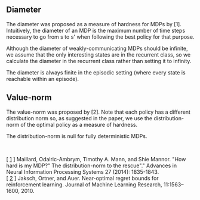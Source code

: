 ## Diameter
The diameter was proposed as a measure of hardness for MDPs by [1].
Intuitively, the diameter of an MDP is the maximum number of time steps necessary to go from s to s' when following
the best policy for that purpose.

Although the diameter of weakly-communicating MDPs should be infinite, we assume that the only interesting states are
in the recurrent class, so we calculate the diameter in the recurrent class rather than setting it to infinity.

The diameter is always finite in the episodic setting (where every state is reachable within an episode).

## Value-norm
The value-norm was proposed by [2].
Note that each policy has a different distribution norm so, as suggested in the paper, we use the distribution-norm
of the optimal policy as a measure of hardness.

The distribution-norm is null for fully deterministic MDPs.

<br>

[ [1](https://papers.nips.cc/paper/2014/file/2ab56412b1163ee131e1246da0955bd1-Paper.pdf) ] Maillard, Odalric-Ambrym, Timothy A. Mann, and Shie Mannor. "How hard is my MDP?" The distribution-norm to the rescue"." Advances in Neural Information Processing Systems 27 (2014): 1835-1843.
<br>[ [2](http://www.jmlr.org/papers/volume11/jaksch10a/jaksch10a.pdf) ] Jaksch, Ortner, and Auer. Near-optimal regret bounds for reinforcement learning. Journal of Machine Learning Research, 11:1563–1600, 2010.
